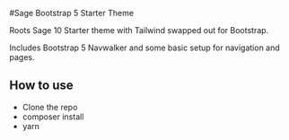 #Sage Bootstrap 5 Starter Theme

Roots Sage 10 Starter theme with Tailwind swapped out for Bootstrap.

Includes Bootstrap 5 Navwalker and some basic setup for navigation and pages.

## How to use

* Clone the repo
* composer install
* yarn



